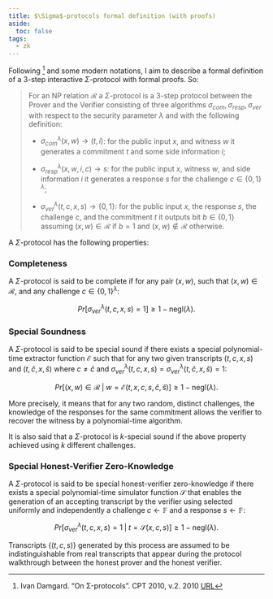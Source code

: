```yaml
---
title: $\Sigma$-protocols formal definition (with proofs)
aside:
  toc: false
tags:
  - zk
---
```


Following [^Ivan-Damgard] and some modern notations, I aim to describe a formal definition of a $3$-step interactive
$\Sigma$-protocol with formal proofs. So:

> For an NP relation $\mathcal{R}$ a $\Sigma$-protocol is a $3$-step protocol between the Prover and the Verifier
consisting of three algorithms $\sigma_{com}, \sigma_{resp}, \sigma_{ver}$ with respect to the security parameter
$\lambda$ and with the following definition:
>
> - $\sigma_{com}^\lambda(x, w) \rightarrow (t, i)$: for the public input $x$, and witness $w$ it generates a commitment
  $t$ and some side information $i$;
>
> - $\sigma_{resp}^\lambda(x,w,i,c) \rightarrow s$: for the public input $x$, witness $w$, and side information
  $i$ it generates a response $s$ for the challenge $c \in \{0,1\}^\lambda$;
>
> - $\sigma_{ver}^\lambda(t,c,x,s) \rightarrow \{0, 1\}$: for the public input $x$, the response $s$, the
  challenge $c$, and the commitment $t$ it outputs bit $b \in \{0,1\}$ assuming $(x, w) \in \mathcal{R}$ if $b = 1$
  and $(x, w) \notin \mathcal{R}$ otherwise.

A $\Sigma$-protocol has the following properties:

### Completeness

A $\Sigma$-protocol is said to be complete if for any pair $(x,w)$, such that $(x,w) \in \mathcal{R}$, and any challenge
$c\in \{0,1\}^\lambda$:

$$
Pr\Big[\sigma_{ver}^\lambda(t,c,x,s) = 1\Big] \geq 1 - \mathsf{negl}(\lambda).
$$

### Special Soundness

A $\Sigma$-protocol is said to be special sound if there exists a special polynomial-time extractor function
$\mathcal{E}$ such that for any two given transcripts $(t,c,x,s)$ and $(t,\hat{c},x,\hat{s})$ where $c \neq \hat{c}$ and
$\sigma_{ver}^\lambda(t,c,x,s) = \sigma_{ver}^\lambda(t,\hat{c},x,\hat{s}) = 1$:

$$
Pr\Big[(x,w) \in \mathcal{R} \;\Big|\; w = \mathcal{E}(t,x,c,s,\hat{c},\hat{s})\Big] \geq 1 - \mathsf{negl}(\lambda).
$$

More precisely, it means that for any two random, distinct challenges, the knowledge of the responses for the same
commitment allows the verifier to recover the witness by a polynomial-time algorithm.

It is also said that a $\Sigma$-protocol is $k$-special sound if the above property achieved using $k$ different
challenges.

### Special Honest-Verifier Zero-Knowledge

A $\Sigma$-protocol is said to be special honest-verifier zero-knowledge if there exists a special polynomial-time
simulator function $\mathcal{S}$ that enables the generation of an accepting
transcript by the verifier using selected uniformly and independently a challenge $c \leftarrow \mathbb{F}$ and a
response $s \leftarrow \mathbb{F}$:

$$
Pr\Big[\sigma_{ver}^\lambda(t,c,x,s) = 1\;\Big|\; t = \mathcal{S}(x,c,s) \Big] \geq 1 - \mathsf{negl}(\lambda).
$$

Transcripts $\{(t, c, s)\}$ generated by this process are assumed to be indistinguishable from real
transcripts that appear during the protocol walkthrough between the honest prover and the honest verifier.

[^Ivan-Damgard]: Ivan Damgard. “On Σ-protocols”. CPT 2010, v.2. 2010 [URL](https://www.cs.au.dk/~ivan/Sigma.pdf)